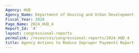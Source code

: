 ```yaml
---
Agency: HUD
Agency_Name: Department of Housing and Urban Development
Fiscal_Year: 2024
Page_Name: 2024_HUD_4
Report_Id: '4'
layout: congressional-reports
permalink: /resources/congressional-reports/2024_HUD_4
title: Agency Actions to Reduce Improper Payments Report
---
```

